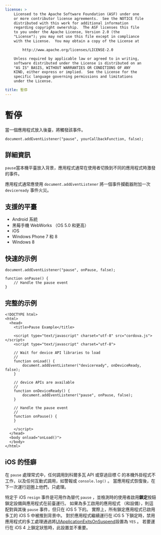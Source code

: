 ```yaml
---
license: >
    Licensed to the Apache Software Foundation (ASF) under one
    or more contributor license agreements.  See the NOTICE file
    distributed with this work for additional information
    regarding copyright ownership.  The ASF licenses this file
    to you under the Apache License, Version 2.0 (the
    "License"); you may not use this file except in compliance
    with the License.  You may obtain a copy of the License at

        http://www.apache.org/licenses/LICENSE-2.0

    Unless required by applicable law or agreed to in writing,
    software distributed under the License is distributed on an
    "AS IS" BASIS, WITHOUT WARRANTIES OR CONDITIONS OF ANY
    KIND, either express or implied.  See the License for the
    specific language governing permissions and limitations
    under the License.

title: 暫停
---
```


# 暫停

當一個應用程式放入後臺，將觸發該事件。

    document.addEventListener("pause", yourCallbackFunction, false);
    

## 詳細資訊

`pause`當本機平臺放入背景，應用程式通常在使用者切換到不同的應用程式時激發的事件。

應用程式通常應使用 `document.addEventListener` 將一個事件攔截器附加一次 `deviceready` 事件火災。

## 支援的平臺

*   Android 系統
*   黑莓手機 WebWorks （OS 5.0 和更高）
*   iOS
*   Windows Phone 7 和 8
*   Windows 8

## 快速的示例

    document.addEventListener("pause", onPause, false);
    
    function onPause() {
        // Handle the pause event
    }
    

## 完整的示例

    <!DOCTYPE html>
    <html>
      <head>
        <title>Pause Example</title>
    
        <script type="text/javascript" charset="utf-8" src="cordova.js"></script>
        <script type="text/javascript" charset="utf-8">
    
        // Wait for device API libraries to load
        //
        function onLoad() {
            document.addEventListener("deviceready", onDeviceReady, false);
        }
    
        // device APIs are available
        //
        function onDeviceReady() {
            document.addEventListener("pause", onPause, false);
        }
    
        // Handle the pause event
        //
        function onPause() {
        }
    
        </script>
      </head>
      <body onload="onLoad()">
      </body>
    </html>
    

## iOS 的怪癖

在 `pause` 處理常式中，任何調用到科爾多瓦 API 或穿過目標 C 的本機外掛程式不工作，以及任何互動式調用，如警報或 `console.log()` 。 當應用程式恢復後，在下一次運行迴圈上他們，只處理。

特定于 iOS `resign` 事件是可用作為替代 `pause` ，並檢測時的使用者啟用**鎖定**按鈕鎖定設備與應用程式在前臺運行。 如果為多工啟用的應用程式 （和設備），則這配對與其後 `pause` 事件，但只在 iOS 5 下的。 實際上，所有鎖定應用程式已啟用多工的 iOS 5 中被推到背景中。 對於應用程式繼續運行在 iOS 5 下鎖定時，禁用應用程式的多工處理通過將[UIApplicationExitsOnSuspend][1]設置為 `YES` 。 若要運行在 iOS 4 上鎖定狀態時，此設置並不重要。

 [1]: http://developer.apple.com/library/ios/#documentation/general/Reference/InfoPlistKeyReference/Articles/iPhoneOSKeys.html